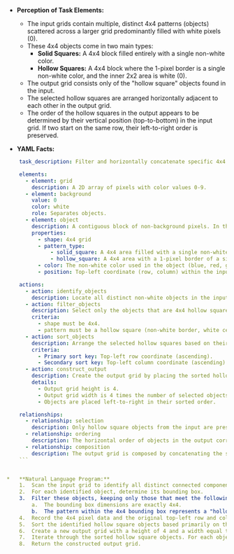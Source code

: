 *   **Perception of Task Elements:**
    *   The input grids contain multiple, distinct 4x4 patterns (objects) scattered across a larger grid predominantly filled with white pixels (0).
    *   These 4x4 objects come in two main types:
        *   **Solid Squares:** A 4x4 block filled entirely with a single non-white color.
        *   **Hollow Squares:** A 4x4 block where the 1-pixel border is a single non-white color, and the inner 2x2 area is white (0).
    *   The output grid consists only of the "hollow square" objects found in the input.
    *   The selected hollow squares are arranged horizontally adjacent to each other in the output grid.
    *   The order of the hollow squares in the output appears to be determined by their vertical position (top-to-bottom) in the input grid. If two start on the same row, their left-to-right order is preserved.

*   **YAML Facts:**
    
```yaml
    task_description: Filter and horizontally concatenate specific 4x4 patterns from the input grid.

    elements:
      - element: grid
        description: A 2D array of pixels with color values 0-9.
      - element: background
        value: 0
        color: white
        role: Separates objects.
      - element: object
        description: A contiguous block of non-background pixels. In this task, relevant objects form distinct 4x4 patterns.
        properties:
          - shape: 4x4 grid
          - pattern_type:
              - solid_square: A 4x4 area filled with a single non-white color.
              - hollow_square: A 4x4 area with a 1-pixel border of a single non-white color and a 2x2 white center.
          - color: The non-white color used in the object (blue, red, green, yellow, azure, magenta observed).
          - position: Top-left coordinate (row, column) within the input grid.

    actions:
      - action: identify_objects
        description: Locate all distinct non-white objects in the input grid. Determine their bounding box and pattern.
      - action: filter_objects
        description: Select only the objects that are 4x4 hollow squares.
        criteria:
          - shape must be 4x4.
          - pattern must be a hollow square (non-white border, white center).
      - action: sort_objects
        description: Arrange the selected hollow squares based on their position in the input grid.
        criteria:
          - Primary sort key: Top-left row coordinate (ascending).
          - Secondary sort key: Top-left column coordinate (ascending).
      - action: construct_output
        description: Create the output grid by placing the sorted hollow squares horizontally adjacent to each other.
        details:
          - Output grid height is 4.
          - Output grid width is 4 times the number of selected objects.
          - Objects are placed left-to-right in their sorted order.

    relationships:
      - relationship: selection
        description: Only hollow square objects from the input are present in the output. Solid squares are discarded.
      - relationship: ordering
        description: The horizontal order of objects in the output corresponds to their top-to-bottom (then left-to-right) order in the input.
      - relationship: composition
        description: The output grid is composed by concatenating the selected, sorted objects horizontally.
    ```


*   **Natural Language Program:**
    1.  Scan the input grid to identify all distinct connected components (objects) made of non-white pixels.
    2.  For each identified object, determine its bounding box.
    3.  Filter these objects, keeping only those that meet the following criteria:
        a.  The bounding box dimensions are exactly 4x4.
        b.  The pattern within the 4x4 bounding box represents a "hollow square": the 1-pixel border consists of a single non-white color, and the central 2x2 area consists of white pixels (color 0).
    4.  Record the 4x4 pixel data and the original top-left row and column index for each qualifying hollow square object.
    5.  Sort the identified hollow square objects based primarily on their original top-left row index (ascending order). If two objects share the same row index, sort them secondarily by their original top-left column index (ascending order).
    6.  Create a new output grid with a height of 4 and a width equal to 4 multiplied by the number of sorted hollow squares.
    7.  Iterate through the sorted hollow square objects. For each object at index `i` (starting from 0) in the sorted list, copy its 4x4 pixel data into the output grid, placing its top-left corner at row 0, column `i * 4`.
    8.  Return the constructed output grid.